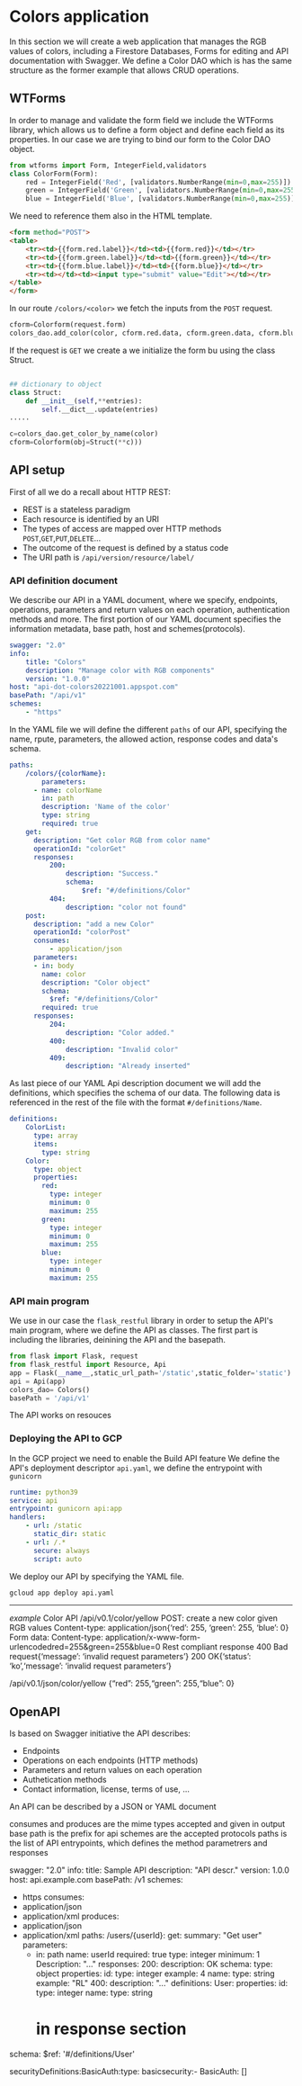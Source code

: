 # Colors application
In this section we will create a web application that manages the RGB values of colors, including a Firestore Databases, Forms for editing and API documentation with Swagger. We define a Color DAO which is has the same structure as the former example that allows CRUD operations.

## WTForms
In order to manage and validate the form field we include the WTForms library, which allows us to define a form object and define each field as its properties.  In our case we are trying to bind our form to the Color DAO object.
```Python
from wtforms import Form, IntegerField,validators
class ColorForm(Form):
    red = IntegerField('Red', [validators.NumberRange(min=0,max=255)])
    green = IntegerField('Green', [validators.NumberRange(min=0,max=255)])
    blue = IntegerField('Blue', [validators.NumberRange(min=0,max=255)])
```
We need to reference them also in the HTML template.
```HTML
<form method="POST">
<table>
    <tr><td>{{form.red.label}}</td><td>{{form.red}}</td></tr>
    <tr><td>{{form.green.label}}</td><td>{{form.green}}</td></tr>
    <tr><td>{{form.blue.label}}</td><td>{{form.blue}}</td></tr>
    <tr><td></td><td><input type="submit" value="Edit"></td></tr>
</table>
</form>
```
In our route `/colors/<color>` we fetch the inputs from the `POST` request.
```Python
cform=Colorform(request.form)
colors_dao.add_color(color, cform.red.data, cform.green.data, cform.blue.data)
```
If the request is `GET` we create a we initialize the form bu using the class Struct.
```Python

## dictionary to object
class Struct:
    def __init__(self,**entries):
        self.__dict__.update(entries)
.....

c=colors_dao.get_color_by_name(color)
cform=Colorform(obj=Struct(**c)))
```

## API setup
First of all we do a recall about HTTP REST:
 - REST is a stateless paradigm
 - Each resource is identified by an URI
 - The types of access are mapped over HTTP methods `POST`,`GET`,`PUT`,`DELETE`...
 - The outcome of the request is defined by a status code
 - The URI path is `/api/version/resource/label/`

### API definition document
We describe our API in a YAML document, where we specify, endpoints, operations, parameters and return values on each operation, authentication methods and more. The first portion of our YAML document specifies the information metadata, base path, host and schemes(protocols).

```yaml
swagger: "2.0"
info:
    title: "Colors"
    description: "Manage color with RGB components"
    version: "1.0.0"
host: "api-dot-colors20221001.appspot.com"
basePath: "/api/v1"
schemes:
    - "https"
```
In the YAML file we will define the different `paths` of our API, specifying the name, rpute, parameters, the allowed action, response codes and data's schema.

```yaml
paths:
    /colors/{colorName}:
        parameters:
      - name: colorName
        in: path
        description: 'Name of the color'
        type: string
        required: true
    get:
      description: "Get color RGB from color name"
      operationId: "colorGet"
      responses:
          200:
              description: "Success."
              schema:
                  $ref: "#/definitions/Color"
          404:
              description: "color not found"
    post:
      description: "add a new Color"
      operationId: "colorPost"
      consumes:
          - application/json
      parameters:
      - in: body
        name: color
        description: "Color object"
        schema:
          $ref: "#/definitions/Color"
        required: true 
      responses:
          204:
              description: "Color added."
          400:
              description: "Invalid color"
          409:
              description: "Already inserted"
```
As last piece of our YAML Api description document we will add the definitions, which specifies the schema of our data. The following data is referenced in the rest of the file with the format `#/definitions/Name`.

```yaml
definitions:
    ColorList:
      type: array
      items:
        type: string
    Color:
      type: object
      properties: 
        red: 
          type: integer
          minimum: 0
          maximum: 255
        green: 
          type: integer
          minimum: 0
          maximum: 255
        blue: 
          type: integer
          minimum: 0
          maximum: 255
```
### API main program
We use in our case the `flask_restful` library in order to setup the API's main program, where we define the API as classes. The first part is including the libraries, deinining the API and the basepath.

```Python
from flask import Flask, request
from flask_restful import Resource, Api
app = Flask(__name__,static_url_path='/static',static_folder='static')
api = Api(app)
colors_dao= Colors()
basePath = '/api/v1'
```
The API works on resouces




### Deploying the API to GCP
In the GCP project we need to enable the Build API feature
We define the API's deployment descriptor `api.yaml`, we define the entrypoint with `gunicorn`
```yaml
runtime: python39
service: api
entrypoint: gunicorn api:app
handlers:
    - url: /static
      static_dir: static
    - url: /.*
      secure: always
      script: auto
```
We deploy our API by specifying the YAML file.
```bash
gcloud app deploy api.yaml
```





____________________
*example*
Color API
/api/v0.1/color/yellow
POST: create a new color given RGB values
Content-type: application/json{‘red’: 255, ‘green’: 255, ‘blue’: 0}
Form data:
Content-type: application/x-www-form-urlencodedred=255&green=255&blue=0
Rest compliant response
400 Bad request{‘message’: ‘invalid request parameters’}
200 OK{‘status’: ‘ko’,‘message’: ‘invalid request parameters’}

/api/v0.1/json/color/yellow
{“red”: 255,“green”: 255,“blue”: 0}

## OpenAPI
Is based on Swagger initiative the API describes:
 - Endpoints
 - Operations on each endpoints (HTTP methods)
 - Parameters and return values on each operation
 - Authetication methods
 - Contact information, license, terms of use, ...

An API can be described by a JSON or YAML document

consumes and produces are the mime types accepted and given in output
base path is the prefix for api
schemes are the accepted protocols
paths is the list of API entrypoints, which defines the method 
parametrers and responses

swagger: "2.0"
info:
 title: Sample API
 description: "API descr."
 version: 1.0.0
host: api.example.com
basePath: /v1
schemes:
 - https
consumes:
 - application/json
 - application/xml
produces:
 - application/json
 - application/xml
paths:
 /users/{userId}:
  get:
    summary: "Get user"
    parameters:
     - in: path
       name: userId
       required: true
       type: integer
       minimum: 1
       Description: "..."
    responses:
       200:
           description: OK
           schema:
               type: object
               properties:
                   id:
                      type: integer
                      example: 4
                   name:
                      type: string
                      example: "RL"
       400:
           description: "..."
definitions:
     User:
       properties:
              id:
                type: integer
              name:
                type: string
        # in response section
schema:
     $ref: '#/definitions/User'


securityDefinitions:BasicAuth:type: basicsecurity:- BasicAuth: []





